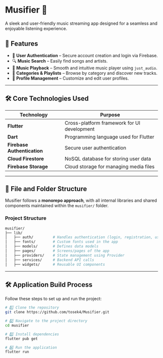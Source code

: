 # Musifier 🎵
A sleek and user-friendly music streaming app designed for a seamless and enjoyable listening experience.

## 🚀 Features
- 🔐 **User Authentication** – Secure account creation and login via Firebase.
- 🔍 **Music Search** – Easily find songs and artists.
- 🎵 **Music Playback** – Smooth and intuitive music player using `just_audio`.
- 📂 **Categories & Playlists** – Browse by category and discover new tracks.
- 👤 **Profile Management** – Customize and edit user profiles.

---

## 🛠️ Core Technologies Used

| Technology                  | Purpose                                     |
|-----------------------------|---------------------------------------------|
| **Flutter**                 | Cross-platform framework for UI development |
| **Dart**                    | Programming language used for Flutter       |
| **Firebase Authentication** | Secure user authentication                  |
| **Cloud Firestore**         | NoSQL database for storing user data        |
| **Firebase Storage**        | Cloud storage for managing media files      |

---

## 📂 File and Folder Structure

Musifier follows a **monorepo approach**, with all internal libraries and shared components maintained within the `musifier/` folder.

### **Project Structure**
```bash
musifier/
├── lib/
│   ├── auth/         # Handles authentication (login, registration, user sessions)
│   ├── fonts/        # Custom fonts used in the app
│   ├── models/       # Defines data models
│   ├── pages/        # Screens/pages of the app
│   ├── providers/    # State management using Provider
│   ├── services/     # Backend API calls
│   ├── widgets/      # Reusable UI components
```  

---

## 🛠️ Application Build Process  

Follow these steps to set up and run the project:

```sh
# 1️⃣ Clone the repository
git clone https://github.com/tosek4/Musifier.git

# 2️⃣ Navigate to the project directory
cd musifier

# 3️⃣ Install dependencies
flutter pub get

# 4️⃣ Run the application
flutter run
